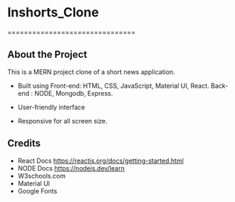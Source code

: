 # Inshorts_Clone
===============================

## About the Project
This is a MERN project clone of a short news application.

- Built using Front-end: HTML, CSS, JavaScript, Material UI, React.
              Back-end : NODE, Mongodb, Express.
              
- User-friendly interface
- Responsive for all screen size.

<!--  <br><br>

![image](https://user-images.githubusercontent.com/66158960/155773886-b850fbf2-02a5-48a7-a87d-242f96502c77.png)
<br><br>
![image](https://user-images.githubusercontent.com/66158960/155773901-ca267e91-f76a-4260-a180-c12ec1abb036.png)
<br><br>
![image](https://user-images.githubusercontent.com/66158960/155773915-b1da6dfc-7a52-40f8-acba-b06dff2ff4a8.png)
<br><br>
  -->
## Credits
- React Docs https://reactjs.org/docs/getting-started.html
- NODE Docs  https://nodejs.dev/learn
- W3schools.com
- Material UI
- Google Fonts
